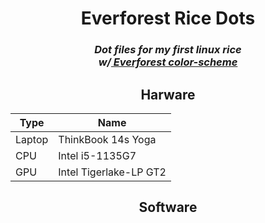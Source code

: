 <h1 align="center"><b>Everforest Rice Dots</b></h1>

<h3 align="center">
<i>
Dot files for my first linux rice<br>
w/<a href="https://github.com/sainnhe/everforest/tree/master/"> Everforest color-scheme</a>
</i>
</h3>

<h2 align="center"> Harware </h2>



| Type | Name|
| - | - |
| Laptop | ThinkBook 14s Yoga|
|CPU | Intel i5-1135G7|
| GPU| Intel Tigerlake-LP GT2|

<h2 align="center"> Software </h2>

